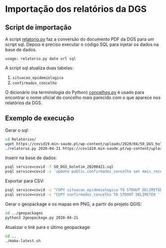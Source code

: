 # Importação dos relatórios da DGS

## Script de importação

A script [relatorio.py](relatorio.py) faz a conversão do documento PDF da DGS para um script sql. Depois é preciso executar o código SQL para injetar os dados na base de dados.

```
usage: relatorio.py date url sql
```

A script sql atualiza duas tabelas:
1. `situacao_epidemiologica`
1. `confirmados_concelho`

O dicionário (na terminologia do Python) [concelhos.py](concelhos.py) é usado para encontrar o nome oficial do concelho mais parecido com o que aparece nos relatórios da DGS.

## Exemplo de execução

Gerar o sql:

```bash
cd Relatórios/
wget https://covid19.min-saude.pt/wp-content/uploads/2020/04/50_DGS_boletim_20200421.pdf
./relatorio.py 2020-04-21 https://covid19.min-saude.pt/wp-content/uploads/2020/04/50_DGS_boletim_20200421.pdf 50_DGS_boletim_20200421.sql
```
Inserir na base de dados:

```bash
psql service=covid -f 50_DGS_boletim_20200421.sql
psql service=covid -c 'update public.confirmados_concelho set mais_recente = "21/04/2020"'
```

Exportar para CSV:

```bash
psql service=covid -c "COPY situacao_epidemiologica TO STDOUT DELIMITER ',' CSV HEADER QUOTE '\"' FORCE QUOTE * " > ../situacao_epidemiologica.csv
psql service=covid -c "COPY confirmados_concelho TO STDOUT DELIMITER ',' CSV HEADER QUOTE '\"' FORCE QUOTE * " > ../confirmados_concelho.csv
```

Gerar o geopackage e os mapas em PNG, a partir do projeto QGIS:

```bash
cd ../geopackages
python3 2geopackage.py 2020-04-21
```

Atualizar o link para o último geopackage:

```bash
cd ..
./make-latest.sh
```
